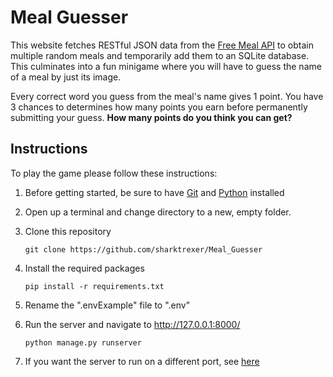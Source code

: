 # Meal Guesser
This website fetches RESTful JSON data from the [Free Meal API](https://www.themealdb.com/api.php) to obtain multiple random meals and temporarily add them to an SQLite database. 
This culminates into a fun minigame where you will have to guess the name of a meal by just its image.

Every correct word you guess from the meal's name gives 1 point. You have 3 chances to determines how many points you earn before permanently submitting your guess.
**How many points do you think you can get?**

## Instructions

To play the game please follow these instructions:

1. Before getting started, be sure to have [Git](https://git-scm.com/downloads) and [Python](https://www.python.org/downloads/) installed

2. Open up a terminal and change directory to a new, empty folder.

3. Clone this repository 

    `git clone https://github.com/sharktrexer/Meal_Guesser`

4. Install the required packages

    `pip install -r requirements.txt`

5. Rename the ".envExample" file to ".env"

6. Run the server and navigate to http://127.0.0.1:8000/ 

    `python manage.py runserver`

7. If you want the server to run on a different port, see [here](https://docs.djangoproject.com/en/5.1/ref/django-admin/#runserver)
